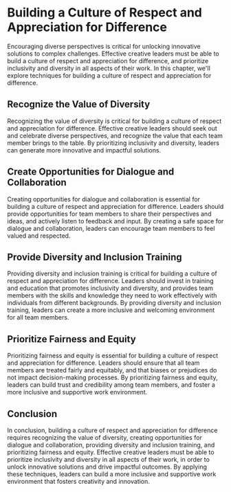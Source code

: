 # Building a Culture of Respect and Appreciation for Difference

Encouraging diverse perspectives is critical for unlocking innovative solutions to complex challenges. Effective creative leaders must be able to build a culture of respect and appreciation for difference, and prioritize inclusivity and diversity in all aspects of their work. In this chapter, we'll explore techniques for building a culture of respect and appreciation for difference.

Recognize the Value of Diversity
--------------------------------

Recognizing the value of diversity is critical for building a culture of respect and appreciation for difference. Effective creative leaders should seek out and celebrate diverse perspectives, and recognize the value that each team member brings to the table. By prioritizing inclusivity and diversity, leaders can generate more innovative and impactful solutions.

Create Opportunities for Dialogue and Collaboration
---------------------------------------------------

Creating opportunities for dialogue and collaboration is essential for building a culture of respect and appreciation for difference. Leaders should provide opportunities for team members to share their perspectives and ideas, and actively listen to feedback and input. By creating a safe space for dialogue and collaboration, leaders can encourage team members to feel valued and respected.

Provide Diversity and Inclusion Training
----------------------------------------

Providing diversity and inclusion training is critical for building a culture of respect and appreciation for difference. Leaders should invest in training and education that promotes inclusivity and diversity, and provides team members with the skills and knowledge they need to work effectively with individuals from different backgrounds. By providing diversity and inclusion training, leaders can create a more inclusive and welcoming environment for all team members.

Prioritize Fairness and Equity
------------------------------

Prioritizing fairness and equity is essential for building a culture of respect and appreciation for difference. Leaders should ensure that all team members are treated fairly and equitably, and that biases or prejudices do not impact decision-making processes. By prioritizing fairness and equity, leaders can build trust and credibility among team members, and foster a more inclusive and supportive work environment.

Conclusion
----------

In conclusion, building a culture of respect and appreciation for difference requires recognizing the value of diversity, creating opportunities for dialogue and collaboration, providing diversity and inclusion training, and prioritizing fairness and equity. Effective creative leaders must be able to prioritize inclusivity and diversity in all aspects of their work, in order to unlock innovative solutions and drive impactful outcomes. By applying these techniques, leaders can build a more inclusive and supportive work environment that fosters creativity and innovation.
